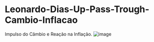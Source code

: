 # Leonardo-Dias-Up-Pass-Trough-Cambio-Inflacao
Impulso do Câmbio e Reação na Inflação.
![image](https://user-images.githubusercontent.com/94941961/176558649-a030b993-51a7-4b03-a768-861afcbd5210.png)

